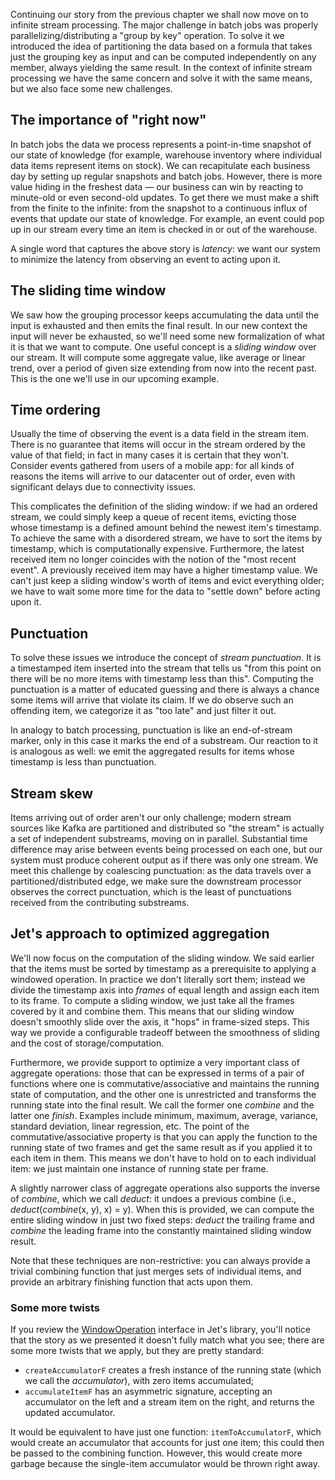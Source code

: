 Continuing our story from the previous chapter we shall now move on to infinite stream processing. The major challenge in batch jobs was properly parallelizing/distributing a "group by key" operation. To solve it we introduced the idea of partitioning the data based on a formula that takes just the grouping key as input and can be computed independently on any member, always yielding the same result. In the context of infinite stream processing we have the same concern and solve it with the same means, but we also face some new challenges.

## The importance of "right now"

In batch jobs the data we process represents a point-in-time snapshot of our state of knowledge (for example, warehouse inventory where individual data items represent items on stock). We can recapitulate each business day by setting up regular snapshots and batch jobs. However, there is more value hiding in the freshest data &mdash; our business can win by reacting to minute-old or even second-old updates. To get there we must make a shift from the finite to the infinite: from the snapshot to a continuous influx of events that update our state of knowledge. For example, an event could pop up in our stream every time an item is checked in or out of the warehouse.

A single word that captures the above story is _latency_: we want our system to minimize the latency from observing an event to acting upon it.


## The sliding time window

We saw how the grouping processor keeps accumulating the data until the input is exhausted and then emits the final result. In our new context the input will never be exhausted, so we'll need some new formalization of what it is that we want to compute. One useful concept is a _sliding window_ over our stream. It will compute some aggregate value, like average or linear trend, over a period of given size extending from now into the recent past. This is the one we'll use in our upcoming example.


## Time ordering

Usually the time of observing the event is a data field in the stream item. There is no guarantee that items will occur in the stream ordered by the value of that field; in fact in many cases it is certain that they won't. Consider events gathered from users of a mobile app: for all kinds of reasons the items will arrive to our datacenter out of order, even with significant delays due to connectivity issues. 

This complicates the definition of the sliding window: if we had an ordered stream, we could simply keep a queue of recent items, evicting those whose timestamp is a defined amount behind the newest item's timestamp. To achieve the same with a disordered stream, we have to sort the items by timestamp, which is computationally expensive. Furthermore, the latest received item no longer coincides with the notion of the "most recent event". A previously received item may have a higher timestamp value. We can't just keep a sliding window's worth of items and evict everything older; we have to wait some more time for the data to "settle down" before acting upon it. 

## Punctuation

To solve these issues we introduce the concept of _stream punctuation_. It is a timestamped item inserted into the stream that tells us "from this point on there will be no more items with timestamp less than this". Computing the punctuation is a matter of educated guessing and there is always a chance some items will arrive that violate its claim. If we do observe such an offending item, we categorize it as "too late" and just filter it out.

In analogy to batch processing, punctuation is like an end-of-stream marker, only in this case it marks the end of a substream. Our reaction to it is analogous as well: we emit the aggregated results for items whose timestamp is less than punctuation.

## Stream skew

Items arriving out of order aren't our only challenge; modern stream sources like Kafka are partitioned and distributed so "the stream" is actually a set of independent substreams, moving on in parallel. Substantial time difference may arise between events being processed on each one, but our system must produce coherent output as if there was only one stream. We meet this challenge by coalescing punctuation: as the data travels over a partitioned/distributed edge, we make sure the downstream processor observes the correct punctuation, which is the least of punctuations received from the contributing substreams.


## Jet's approach to optimized aggregation

We'll now focus on the computation of the sliding window. We said earlier that the items must be sorted by timestamp as a prerequisite to applying a windowed operation. In practice we don't literally sort them; instead we divide the timestamp axis into _frames_ of equal length and assign each item to its frame. To compute a sliding window, we just take all the frames covered by it and combine them. This means that our sliding window doesn't smoothly slide over the axis, it "hops" in frame-sized steps. This way we provide a configurable tradeoff between the smoothness of sliding and the cost of storage/computation.

Furthermore, we provide support to optimize a very important class of aggregate operations: those that can be expressed in terms of a pair of functions where one is commutative/associative and maintains the running state of computation, and the other one is unrestricted and transforms the running state into the final result. We call the former one _combine_ and the latter one _finish_. Examples include minimum, maximum, average, variance, standard deviation, linear regression, etc. The point of the commutative/associative property is that you can apply the function to the running state of two frames and get the same result as if you applied it to each item in them. This means we don't have to hold on to each individual item: we just maintain one instance of running state per frame.

A slightly narrower class of aggregate operations also supports the inverse of _combine_, which we call _deduct_: it undoes a previous combine (i.e., _deduct_(_combine_(x, y), x) = y). When this is provided, we can compute the entire sliding window in just two fixed steps: _deduct_ the trailing frame and _combine_ the leading frame into the constantly maintained sliding window result.

Note that these techniques are non-restrictive: you can always provide a trivial combining function that just merges sets of individual items, and provide an arbitrary finishing function that acts upon them.

### Some more twists

If you review the [WindowOperation](
https://github.com/hazelcast/hazelcast-jet/blob/master/hazelcast-jet-core/src/main/java/com/hazelcast/jet/windowing/WindowOperation.java)
interface in Jet's library, you'll notice that the story as we presented it doesn't fully match what you see; there are some more twists that we apply, but they are pretty standard:

- `createAccumulatorF` creates a fresh instance of the running state (which we call the _accumulator_), with zero items accumulated;
- `accumulateItemF` has an asymmetric signature, accepting an accumulator on the left and a stream item on the right, and returns the updated accumulator.

It would be equivalent to have just one function: `itemToAccumulatorF`, which would create an accumulator that accounts for just one item; this could then be passed to the combining function. However, this would create more garbage because the single-item accumulator would be thrown right away.
